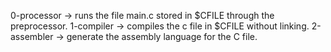 0-processor -> runs the file main.c stored in $CFILE through the preprocessor.
1-compiler -> compiles the c file in $CFILE without linking.
2-assembler -> generate the assembly language for the C file.
